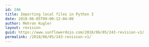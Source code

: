 ```yaml
---
id: 246
title: Importing local files in Python 3
date: 2018-06-05T09:00:12-04:00
author: Mehron Kugler
layout: revision
guid: https://www.sunflowerdojo.com/2018/06/05/243-revision-v1/
permalink: /2018/06/05/243-revision-v1/
---
```

